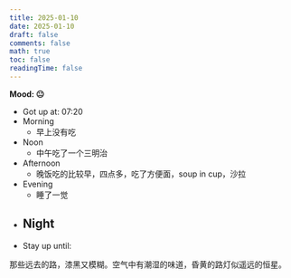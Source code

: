 ```yaml
---
title: 2025-01-10
date: 2025-01-10
draft: false
comments: false
math: true
toc: false
readingTime: false
---
```


**Mood: 😐**

- Got up at: 07:20
- Morning
	- 早上没有吃
- Noon
	- 中午吃了一个三明治
- Afternoon
	- 晚饭吃的比较早，四点多，吃了方便面，soup in cup，沙拉
- Evening
	- 睡了一觉
- Night
	- 
- Stay up until: 

那些远去的路，漆黑又模糊。空气中有潮湿的味道，昏黄的路灯似遥远的恒星。